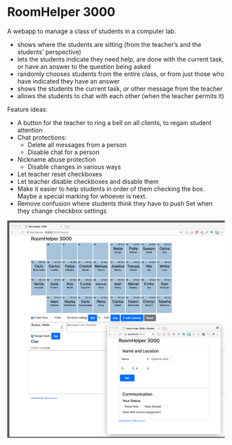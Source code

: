 # RoomHelper 3000

A webapp to manage a class of students in a computer lab.

- shows where the students are sitting (from the teacher’s and the students’ perspective)
- lets the students indicate they need help, are done with the current task, or have an answer to the question being asked
- randomly chooses students from the entire class, or from just those who have indicated they have an answer
- shows the students the current task, or other message from the teacher
- allows the students to chat with each other (when the teacher permits it)

Feature ideas:

- A button for the teacher to ring a bell on all clients,
to regain student attention
- Chat protections:
    - Delete all messages from a person
    - Disable chat for a person
- Nickname abuse protection
    - Disable changes in various ways
- Let teacher reset checkboxes
- Let teacher disable checkboxes and disable them
- Make it easier to help students in order of them checking the box. Maybe a special marking for whoever is next.
- Remove confusion where students think they have to
push Set when they change checkbox settings

![Screen shot](screen1-large.png)
